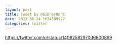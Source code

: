 ```yaml
--- 
layout: post 
title: Tweet by @SinnerOnPC 
date: 2021-06-24 1624589922 
categories: twitter 
--- 
```

https://twitter.com/o/status/1408258297006800899